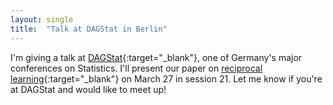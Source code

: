 ```yaml
---
layout: single
title:  "Talk at DAGStat in Berlin"
---
```




I'm giving a talk at [DAGStat](https://dagstat2025.de/#conference-program){:target="_blank"}, one of Germany's major conferences on Statistics. I'll present our paper on [reciprocal learning](https://proceedings.neurips.cc/paper_files/paper/2024/hash/0337b41b4e8b2eb5d7ab161ffd42cf3b-Abstract-Conference.html){:target="_blank"} on March 27 in session 21. Let me know if you're at DAGStat and would like to meet up!